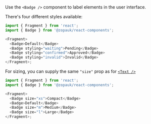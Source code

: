 Use the `<Badge />` component to label elements in the user interface.

There's four different styles available:

```js
import { Fragment } from 'react';
import { Badge } from '@zopauk/react-components';

<Fragment>
  <Badge>Default</Badge>
  <Badge styling="waiting">Pending</Badge>
  <Badge styling="confirmed">Approved</Badge>
  <Badge styling="invalid">Invalid</Badge>
</Fragment>;
```

For sizing, you can supply the same `"size"` prop as for [`<Text />`](#/Components?id=text)

```js
import { Fragment } from 'react';
import { Badge } from '@zopauk/react-components';

<Fragment>
  <Badge size="xs">Compact</Badge>
  <Badge>Default</Badge>
  <Badge size="m">Medium</Badge>
  <Badge size="l">Large</Badge>
</Fragment>;
```

